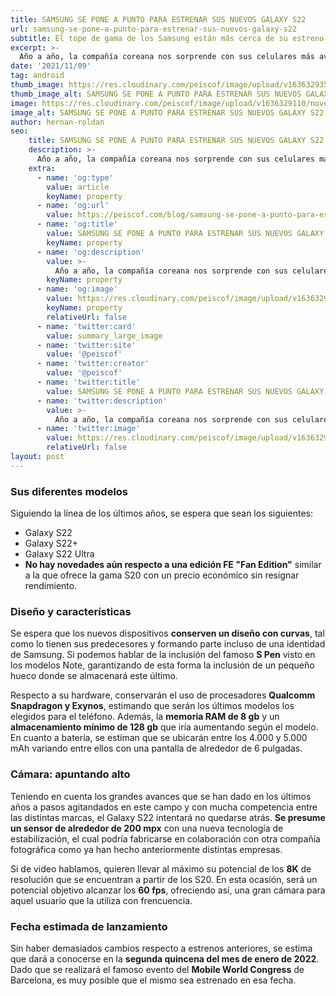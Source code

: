 ```yaml
---
title: SAMSUNG SE PONE A PUNTO PARA ESTRENAR SUS NUEVOS GALAXY S22
url: samsung-se-pone-a-punto-para-estrenar-sus-nuevos-galaxy-s22
subtitle: El tope de gama de los Samsung están más cerca de su estreno. Todas las novedades y características que ofrecerán los nuevos dispositivos.
excerpt: >-
  Año a año, la compañía coreana nos sorprende con sus celulares más avanzados. Hoy hablaremos de la serie S, su gama top, con los nuevos S22 y S22 Ultra.
date: '2021/11/09'
tag: android
thumb_image: https://res.cloudinary.com/peiscof/image/upload/v1636329359/november-2021/Portada_hgnigm.jpg
thumb_image_alt: SAMSUNG SE PONE A PUNTO PARA ESTRENAR SUS NUEVOS GALAXY S22
image: https://res.cloudinary.com/peiscof/image/upload/v1636329110/november-2021/Principal_lgmrmb.jpg
image_alt: SAMSUNG SE PONE A PUNTO PARA ESTRENAR SUS NUEVOS GALAXY S22
author: hernan-roldan
seo:
    title: SAMSUNG SE PONE A PUNTO PARA ESTRENAR SUS NUEVOS GALAXY S22
    description: >-
      Año a año, la compañía coreana nos sorprende con sus celulares más avanzados, si no con una gama intermedia que brinda buenos rendimientos para los usuarios. Hoy hablaremos de la serie S, su gama top, con los nuevos S22 y S22 Ultra.
    extra:
      - name: 'og:type'
        value: article
        keyName: property
      - name: 'og:url'
        value: https://peiscof.com/blog/samsung-se-pone-a-punto-para-estrenar-sus-nuevos-galaxy-s22
      - name: 'og:title'
        value: SAMSUNG SE PONE A PUNTO PARA ESTRENAR SUS NUEVOS GALAXY S22
        keyName: property
      - name: 'og:description'
        value: >-
          Año a año, la compañía coreana nos sorprende con sus celulares más avanzados, si no con una gama intermedia que brinda buenos rendimientos para los usuarios. Hoy hablaremos de la serie S, su gama top, con los nuevos S22 y S22 Ultra.
        keyName: property
      - name: 'og:image'
        value: https://res.cloudinary.com/peiscof/image/upload/v1636329110/november-2021/Principal_lgmrmb.jpg
        keyName: property
        relativeUrl: false
      - name: 'twitter:card'
        value: summary_large_image
      - name: 'twitter:site'
        value: '@peiscof'
      - name: 'twitter:creator'
        value: '@peiscof'
      - name: 'twitter:title'
        value: SAMSUNG SE PONE A PUNTO PARA ESTRENAR SUS NUEVOS GALAXY S22
      - name: 'twitter:description'
        value: >-
          Año a año, la compañía coreana nos sorprende con sus celulares más avanzados, si no con una gama intermedia que brinda buenos rendimientos para los usuarios. Hoy hablaremos de la serie S, su gama top, con los nuevos S22 y S22 Ultra.
      - name: 'twitter:image'
        value: https://res.cloudinary.com/peiscof/image/upload/v1636329110/november-2021/Principal_lgmrmb.jpg
        relativeUrl: false
layout: post
---
```


### Sus diferentes modelos

Siguiendo la línea de los últimos años, se espera que sean los siguientes:
- Galaxy S22
- Galaxy S22+
- Galaxy S22 Ultra
- **No hay novedades aún respecto a una edición FE "Fan Edition"** similar a la que ofrece la gama S20 con un precio económico sin resignar rendimiento.

### Diseño y características

Se espera que los nuevos dispositivos **conserven un diseño con curvas**, tal como lo tienen sus predecesores y formando parte incluso de una identidad de Samsung. Si podemos hablar de la inclusión del famoso **S Pen** visto en los modelos Note, garantizando de esta forma la inclusión de un pequeño hueco donde se almacenará este último.

Respecto a su hardware, conservarán el uso de procesadores **Qualcomm Snapdragon y Exynos**, estimando que serán los últimos modelos los elegidos para el teléfono. Además, la **memoria RAM de 8 gb** y un **almacenamiento mínimo de 128 gb** que iría aumentando según el modelo. En cuanto a batería, se estiman que se ubicarán entre los 4.000 y 5.000 mAh variando entre ellos con una pantalla de alrededor de 6 pulgadas.

### Cámara: apuntando alto

Teniendo en cuenta los grandes avances que se han dado en los últimos años a pasos agitandados en este campo y con mucha competencia entre las distintas marcas, el Galaxy S22 intentará no quedarse atrás. **Se presume un sensor de alrededor de 200 mpx** con una nueva tecnología de estabilización, el cual podría fabricarse en colaboración con otra compañía fotográfica como ya han hecho anteriormente distintas empresas.

Si de video hablamos, quieren llevar al máximo su potencial de los **8K** de resolución que se encuentran a partir de los S20. En esta ocasión, será un potencial objetivo alcanzar los **60 fps**, ofreciendo así, una gran cámara para aquel usuario que la utiliza con frencuencia.

### Fecha estimada de lanzamiento

Sin haber demasiados cambios respecto a estrenos anteriores, se estima que dará a conocerse en la **segunda quincena del mes de enero de 2022**. Dado que se realizará el famoso evento del **Mobile World Congress** de Barcelona, es muy posible que el mismo sea estrenado en esa fecha.